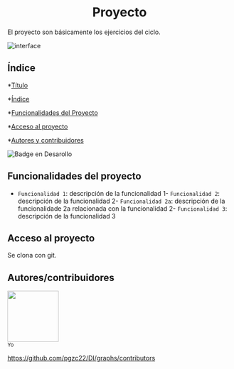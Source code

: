 <h1 align="center"> Proyecto </h1>

El proyecto son básicamente los ejercicios del ciclo.

![interface](https://github.com/pgzc22/DI/assets/145338610/8c3756e0-0a6b-44de-a37e-8221be462a18)

## Índice

*[Título](#-proyecto-)

*[Índice](#índice)

*[Funcionalidades del Proyecto](#funcionalidades-del-proyecto)

*[Acceso al proyecto](#acceso-al-proyecto)

*[Autores y contribuidores](#autorescontribuidores)

![Badge en Desarollo](https://img.shields.io/badge/STATUS-EN%20DESAROLLO-green)

## Funcionalidades del proyecto

- `Funcionalidad 1`: descripción de la funcionalidad 1- `Funcionalidad 2`: descripción de la funcionalidad 2- `Funcionalidad 2a`: descripción de la funcionalidade 2a relacionada con la funcionalidad 2- `Funcionalidad 3`: descripción de la funcionalidad 3

## Acceso al proyecto

Se clona con git.

## Autores/contribuidores

<img src="https://avatars.githubusercontent.com/u/145338610?v=4" width=115><br><sub>Yo</sub>

https://github.com/pgzc22/DI/graphs/contributors
